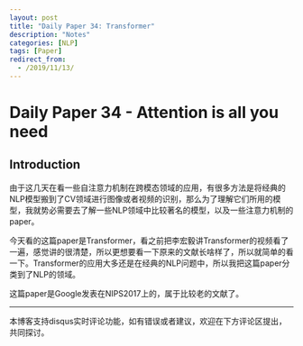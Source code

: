 ```yaml
---
layout: post
title: "Daily Paper 34: Transformer"
description: "Notes"
categories: [NLP]
tags: [Paper]
redirect_from:
  - /2019/11/13/
---
```


# Daily Paper 34 - Attention is all you need  

## Introduction  

由于这几天在看一些自注意力机制在跨模态领域的应用，有很多方法是将经典的NLP模型搬到了CV领域进行图像或者视频的识别，那么为了理解它们所用的模型，我就势必需要去了解一些NLP领域中比较著名的模型，以及一些注意力机制的paper。  

今天看的这篇paper是Transformer，看之前把李宏毅讲Transformer的视频看了一遍，感觉讲的很清楚，所以更想要看一下原来的文献长啥样了，所以就简单的看一下。Transformer的应用大多还是在经典的NLP问题中，所以我把这篇paper分类到了NLP的领域。  

这篇paper是Google发表在NIPS2017上的，属于比较老的文献了。


---
本博客支持disqus实时评论功能，如有错误或者建议，欢迎在下方评论区提出，共同探讨。  
